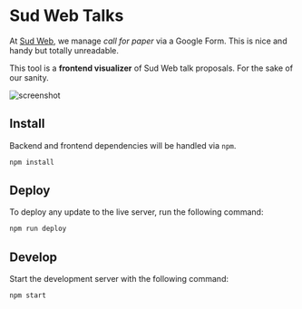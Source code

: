# Sud Web Talks

At [Sud Web](http://sudweb.fr), we manage *call for paper* via a Google Form.
This is nice and handy but totally unreadable.

This tool is a **frontend visualizer** of Sud Web talk proposals.
For the sake of our sanity.

![screenshot](https://oncletom.io/images/2016/06/sudweb-tooling-talks.png)

## Install

Backend and frontend dependencies will be handled via `npm`.

```bash
npm install
```

## Deploy

To deploy any update to the live server, run the following command:

```bash
npm run deploy
```

## Develop

Start the development server with the following command:

```bash
npm start
```
